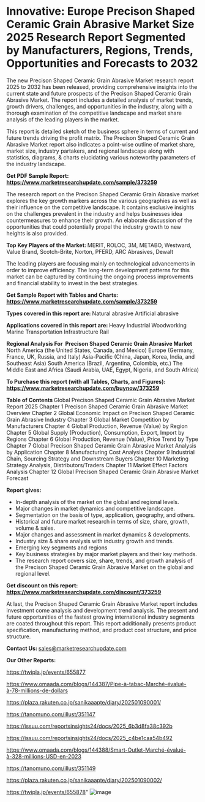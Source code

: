 # Innovative: Europe Precison Shaped Ceramic Grain Abrasive Market Size 2025 Research Report Segmented by Manufacturers, Regions, Trends, Opportunities and Forecasts to 2032

The new Precison Shaped Ceramic Grain Abrasive Market research report 2025 to 2032 has been released, providing comprehensive insights into the current state and future prospects of the Precison Shaped Ceramic Grain Abrasive Market. The report includes a detailed analysis of market trends, growth drivers, challenges, and opportunities in the industry, along with a thorough examination of the competitive landscape and market share analysis of the leading players in the market.

This report is detailed sketch of the business sphere in terms of current and future trends driving the profit matrix. The Precison Shaped Ceramic Grain Abrasive Market report also indicates a point-wise outline of market share, market size, industry partakers, and regional landscape along with statistics, diagrams, &amp; charts elucidating various noteworthy parameters of the industry landscape.

<strong><b>Get PDF Sample Report: <a href=https://www.marketresearchupdate.com/sample/373259>https://www.marketresearchupdate.com/sample/373259</a></b></strong>

The research report on the Precison Shaped Ceramic Grain Abrasive market explores the key growth markers across the various geographies as well as their influence on the competitive landscape. It contains exclusive insights on the challenges prevalent in the industry and helps businesses idea countermeasures to enhance their growth. An elaborate discussion of the opportunities that could potentially propel the industry growth to new heights is also provided.

<strong><b>Top Key Players of the Market:
</b></strong>MERIT, ROLOC, 3M, METABO, Westward, Value Brand, Scotch-Brite, Norton, PFERD, ARC Abrasives, Dewalt<strong><b>
</b></strong>

The leading players are focusing mainly on technological advancements in order to improve efficiency. The long-term development patterns for this market can be captured by continuing the ongoing process improvements and financial stability to invest in the best strategies.

<strong><b>Get Sample Report with Tables and Charts: <a href=https://www.marketresearchupdate.com/sample/373259>https://www.marketresearchupdate.com/sample/373259</a></b></strong>

<strong><b>Types covered in this report are:
</b></strong>Natural abrasive
Artificial abrasive<strong><b>
</b></strong>

<strong><b>Applications covered in this report are:
</b></strong>Heavy Industrial
Woodworking
Marine
Transportation Infrastructure
Rail<strong><b>
</b></strong>

<strong><b>Regional Analysis For  Precison Shaped Ceramic Grain Abrasive Market</b></strong><strong><b>
</b></strong>North America (the United States, Canada, and Mexico)
Europe (Germany, France, UK, Russia, and Italy)
Asia-Pacific (China, Japan, Korea, India, and Southeast Asia)
South America (Brazil, Argentina, Colombia, etc.)
The Middle East and Africa (Saudi Arabia, UAE, Egypt, Nigeria, and South Africa)

<strong><b>To Purchase this report (with all Tables, Charts, and Figures): <a href=https://www.marketresearchupdate.com/buynow/373259>https://www.marketresearchupdate.com/buynow/373259</a></b></strong>

<strong><b>Table of Contents</b></strong><strong><b>
</b></strong>Global Precison Shaped Ceramic Grain Abrasive Market Report 2025
Chapter 1 Precison Shaped Ceramic Grain Abrasive Market Overview
Chapter 2 Global Economic Impact on Precison Shaped Ceramic Grain Abrasive Industry
Chapter 3 Global Market Competition by Manufacturers
Chapter 4 Global Production, Revenue (Value) by Region
Chapter 5 Global Supply (Production), Consumption, Export, Import by Regions
Chapter 6 Global Production, Revenue (Value), Price Trend by Type
Chapter 7 Global Precison Shaped Ceramic Grain Abrasive Market Analysis by Application
Chapter 8 Manufacturing Cost Analysis
Chapter 9 Industrial Chain, Sourcing Strategy and Downstream Buyers
Chapter 10 Marketing Strategy Analysis, Distributors/Traders
Chapter 11 Market Effect Factors Analysis
Chapter 12 Global Precison Shaped Ceramic Grain Abrasive Market Forecast

<strong><b>Report gives:</b></strong>

- In-depth analysis of the market on the global and regional levels.
- Major changes in market dynamics and competitive landscape.
- Segmentation on the basis of type, application, geography, and others.
- Historical and future market research in terms of size, share, growth, volume &amp; sales.
- Major changes and assessment in market dynamics &amp; developments.
- Industry size &amp; share analysis with industry growth and trends.
- Emerging key segments and regions
- Key business strategies by major market players and their key methods.
- The research report covers size, share, trends, and growth analysis of the Precison Shaped Ceramic Grain Abrasive Market on the global and regional level.

<strong><b>Get discount on this report: <a href=https://www.marketresearchupdate.com/discount/373259>https://www.marketresearchupdate.com/discount/373259</a></b></strong>

At last, the Precison Shaped Ceramic Grain Abrasive Market report includes investment come analysis and development trend analysis. The present and future opportunities of the fastest growing international industry segments are coated throughout this report. This report additionally presents product specification, manufacturing method, and product cost structure, and price structure.

<strong><b>Contact Us:
</b></strong>sales@marketresearchupdate.com

<strong>Our Other Reports:</strong>

<a href=https://twipla.jp/events/655877>https://twipla.jp/events/655877</a>

<a href=https://www.omaada.com/blogs/144387/Pipe-à-tabac-Marché-évalué-à-78-millions-de-dollars>https://www.omaada.com/blogs/144387/Pipe-à-tabac-Marché-évalué-à-78-millions-de-dollars</a>

<a href=https://plaza.rakuten.co.jp/sanikaaapte/diary/202501090001/>https://plaza.rakuten.co.jp/sanikaaapte/diary/202501090001/</a>

<a href=https://tanomuno.com/illust/351147>https://tanomuno.com/illust/351147</a>

<a href=https://issuu.com/reportsinsights24/docs/2025_6b3d8fa38c392b>https://issuu.com/reportsinsights24/docs/2025_6b3d8fa38c392b</a>

<a href=https://issuu.com/reportsinsights24/docs/2025_c4be1caa54b492>https://issuu.com/reportsinsights24/docs/2025_c4be1caa54b492</a>

<a href=https://www.omaada.com/blogs/144388/Smart-Outlet-Marché-évalué-à-328-millions-USD-en-2023>https://www.omaada.com/blogs/144388/Smart-Outlet-Marché-évalué-à-328-millions-USD-en-2023</a>

<a href=https://tanomuno.com/illust/351149>https://tanomuno.com/illust/351149</a>

<a href=https://plaza.rakuten.co.jp/sanikaaapte/diary/202501090002/>https://plaza.rakuten.co.jp/sanikaaapte/diary/202501090002/</a>

<a href=https://twipla.jp/events/655878>https://twipla.jp/events/655878</a>"
![image](https://github.com/user-attachments/assets/fe278c58-7423-4596-94ae-98c60ac755b8)
